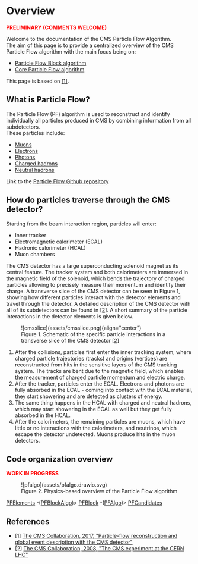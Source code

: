 # Overview
<span style="color:red">**PRELIMINARY (COMMENTS WELCOME)**</span>

Welcome to the documentation of the CMS Particle Flow Algorithm. <br> 
The aim of this page is to provide a centralized overview of the CMS Particle Flow algorithm with the main focus being on:

* [Particle Flow Block algorithm](pfblock.md)
* [Core Particle Flow algorithm](corepf.md)


This page is based on <a href="https://arxiv.org/pdf/1706.04965.pdf" target="_blank" rel="noopener">[1]</a>.

## What is Particle Flow?

The Particle Flow (PF) algorithm is used to reconstruct and identify individually all particles produced in CMS by combining information from all subdetectors.<br>
These particles include:<br>

* [Muons](corepf.md#muons)
* [Electrons](corepf.md#electrons)
* [Photons](corepf.md#photons)
* [Charged hadrons](corepf.md#charged-hadrons)
* [Neutral hadrons](corepf.md#neutral-hadrons)

Link to the <a href="https://github.com/cms-sw/cmssw/tree/master/RecoParticleFlow/PFProducer/src" target="_blank" rel="noopener">Particle Flow Github repository</a>

## How do particles traverse through the CMS detector?

Starting from the beam interaction region, particles will enter:

* Inner tracker
* Electromagnetic calorimeter (ECAL)
* Hadronic calorimeter (HCAL)
* Muon chambers

The CMS detector has a large superconducting solenoid magnet as its central feature. The tracker system and both calorimeters are immersed in the magnetic field of the solenoid, which bends the trajectory of charged particles allowing to precisely measure their momentum and identify their charge. A transverse slice of the CMS detector can be seen in Figure 1, showing how different particles interact with the detector elements and travel through the detector. A detailed description of the CMS detector with all of its subdetectors can be found in <a href="https://iopscience.iop.org/article/10.1088/1748-0221/3/08/S08004/pdf" target="_blank" rel="noopener">[2]</a>. A short summary of the particle interactions in the detector elements is given below. 

<figure markdown>
  ![cmsslice](assets/cmsslice.png){align="center"}
  <figcaption>Figure 1. Schematic of the specific particle interactions in a transverse slice of the CMS detector <a href="https://iopscience.iop.org/article/10.1088/1748-0221/3/08/S08004/pdf" target="_blank" rel="noopener">[2]</a> </figcaption> 
 </figure>

1. After the collisions, particles first enter the inner tracking system, where charged particle trajectories (tracks) and origins (vertices) are reconstructed from hits in the sensitive layers of the CMS tracking system. The tracks are bent due to the magnetic field, which enables the measurement of charged particle momentum and electric charge.
2. After the tracker, particles enter the ECAL. Electrons and photons are fully absorbed in the ECAL - coming into contact with the ECAL material, they start showering and are detected as clusters of energy.
3. The same thing happens in the HCAL with charged and neutral hadrons, which may start showering in the ECAL as well but they get fully absorbed in the HCAL.
4. After the calorimeters, the remaining particles are muons, which have little or no interactions with the calorimeters, and neutrinos, which escape the detector undetected. Muons produce hits in the muon detectors.

## Code organization overview
<span style="color:red">**WORK IN PROGRESS**</span>

<figure markdown>
 ![pfalgo](assets/pfalgo.drawio.svg)
 <figcaption>Figure 2. Physics-based overview of the Particle Flow algorithm </figcaption> 
 </figure>

[PFElements](pfblock.md/#What-are-PF-elements) -(<a href="https://github.com/cms-sw/cmssw/blob/master/RecoParticleFlow/PFProducer/src/PFBlockAlgo.cc" target="_blank" rel="noopener">PFBlockAlgo</a>)> [PFBlock](pfblock.md/#overview-of-the-pfblock-algorithm) -(<a href="https://github.com/cms-sw/cmssw/blob/master/RecoParticleFlow/PFProducer/src/PFAlgo.cc" target="_blank" rel="noopener">PFAlgo</a>)> [PFCandidates](corepf.md/#identification-and-reconstruction-of-pf-candidates)

References
-----

- [1]  [The CMS Collaboration, 2017, "Particle-flow reconstruction and global event description with the CMS detector"][PF]
- [2]  [The CMS Collaboration, 2008, "The CMS experiment at the CERN LHC"][CMS]

[PF]: https://arxiv.org/pdf/1706.04965.pdf
[CMS]: https://iopscience.iop.org/article/10.1088/1748-0221/3/08/S08004/pdf
